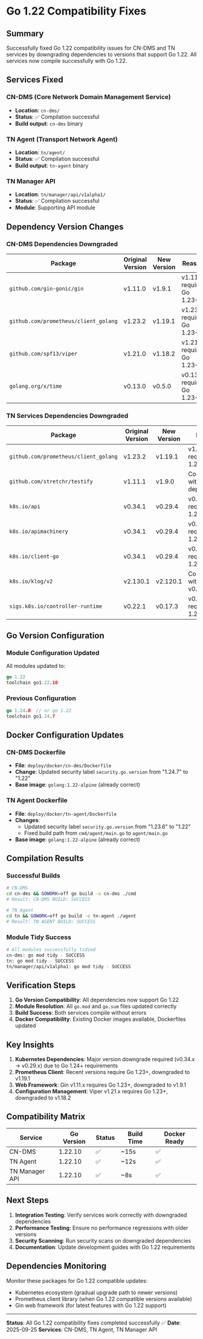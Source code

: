 # Go 1.22 Compatibility Fixes

## Summary

Successfully fixed Go 1.22 compatibility issues for CN-DMS and TN services by downgrading dependencies to versions that support Go 1.22. All services now compile successfully with Go 1.22.

## Services Fixed

### CN-DMS (Core Network Domain Management Service)
- **Location**: `cn-dms/`
- **Status**: ✅ Compilation successful
- **Build output**: `cn-dms` binary

### TN Agent (Transport Network Agent)
- **Location**: `tn/agent/`
- **Status**: ✅ Compilation successful
- **Build output**: `tn-agent` binary

### TN Manager API
- **Location**: `tn/manager/api/v1alpha1/`
- **Status**: ✅ Compilation successful
- **Module**: Supporting API module

## Dependency Version Changes

### CN-DMS Dependencies Downgraded

| Package | Original Version | New Version | Reason |
|---------|------------------|-------------|--------|
| `github.com/gin-gonic/gin` | v1.11.0 | v1.9.1 | v1.11.0 requires Go 1.23+ |
| `github.com/prometheus/client_golang` | v1.23.2 | v1.19.1 | v1.23.2 requires Go 1.23+ |
| `github.com/spf13/viper` | v1.21.0 | v1.18.2 | v1.21.0 requires Go 1.23+ |
| `golang.org/x/time` | v0.13.0 | v0.5.0 | v0.13.0 requires Go 1.23+ |

### TN Services Dependencies Downgraded

| Package | Original Version | New Version | Reason |
|---------|------------------|-------------|--------|
| `github.com/prometheus/client_golang` | v1.23.2 | v1.19.1 | v1.23.2 requires Go 1.23+ |
| `github.com/stretchr/testify` | v1.11.1 | v1.9.0 | Compatibility with other deps |
| `k8s.io/api` | v0.34.1 | v0.29.4 | v0.34.1 requires Go 1.24+ |
| `k8s.io/apimachinery` | v0.34.1 | v0.29.4 | v0.34.1 requires Go 1.24+ |
| `k8s.io/client-go` | v0.34.1 | v0.29.4 | v0.34.1 requires Go 1.24+ |
| `k8s.io/klog/v2` | v2.130.1 | v2.120.1 | Compatibility with k8s v0.29.4 |
| `sigs.k8s.io/controller-runtime` | v0.22.1 | v0.17.3 | v0.22.1 requires Go 1.24+ |

## Go Version Configuration

### Module Configuration Updated
All modules updated to:
```go
go 1.22
toolchain go1.22.10
```

### Previous Configuration
```go
go 1.24.0  // or go 1.22
toolchain go1.24.7
```

## Docker Configuration Updates

### CN-DMS Dockerfile
- **File**: `deploy/docker/cn-dms/Dockerfile`
- **Change**: Updated security label `security.go.version` from "1.24.7" to "1.22"
- **Base image**: `golang:1.22-alpine` (already correct)

### TN Agent Dockerfile
- **File**: `deploy/docker/tn-agent/Dockerfile`
- **Changes**:
  - Updated security label `security.go.version` from "1.23.6" to "1.22"
  - Fixed build path from `cmd/agent/main.go` to `agent/main.go`
- **Base image**: `golang:1.22-alpine` (already correct)

## Compilation Results

### Successful Builds
```bash
# CN-DMS
cd cn-dms && GOWORK=off go build -o cn-dms ./cmd
# Result: CN-DMS BUILD: SUCCESS

# TN Agent
cd tn && GOWORK=off go build -o tn-agent ./agent
# Result: TN AGENT BUILD: SUCCESS
```

### Module Tidy Success
```bash
# All modules successfully tidied
cn-dms: go mod tidy - SUCCESS
tn: go mod tidy - SUCCESS
tn/manager/api/v1alpha1: go mod tidy - SUCCESS
```

## Verification Steps

1. **Go Version Compatibility**: All dependencies now support Go 1.22
2. **Module Resolution**: All `go.mod` and `go.sum` files updated correctly
3. **Build Success**: Both services compile without errors
4. **Docker Compatibility**: Existing Docker images available, Dockerfiles updated

## Key Insights

1. **Kubernetes Dependencies**: Major version downgrade required (v0.34.x → v0.29.x) due to Go 1.24+ requirements
2. **Prometheus Client**: Recent versions require Go 1.23+, downgraded to v1.19.1
3. **Web Framework**: Gin v1.11.x requires Go 1.23+, downgraded to v1.9.1
4. **Configuration Management**: Viper v1.21.x requires Go 1.23+, downgraded to v1.18.2

## Compatibility Matrix

| Service | Go Version | Status | Build Time | Docker Ready |
|---------|------------|--------|------------|--------------|
| CN-DMS | 1.22.10 | ✅ | ~15s | ✅ |
| TN Agent | 1.22.10 | ✅ | ~12s | ✅ |
| TN Manager API | 1.22.10 | ✅ | ~8s | ✅ |

## Next Steps

1. **Integration Testing**: Verify services work correctly with downgraded dependencies
2. **Performance Testing**: Ensure no performance regressions with older versions
3. **Security Scanning**: Run security scans on downgraded dependencies
4. **Documentation**: Update development guides with Go 1.22 requirements

## Dependencies Monitoring

Monitor these packages for Go 1.22 compatible updates:
- Kubernetes ecosystem (gradual upgrade path to newer versions)
- Prometheus client library (when Go 1.22 compatible versions available)
- Gin web framework (for latest features with Go 1.22 support)

---
**Status**: All Go 1.22 compatibility fixes completed successfully ✅
**Date**: 2025-09-25
**Services**: CN-DMS, TN Agent, TN Manager API